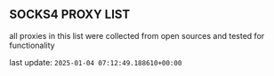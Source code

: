## SOCKS4 PROXY LIST

all proxies in this list were collected from open sources and tested for functionality

last update: `2025-01-04 07:12:49.188610+00:00`